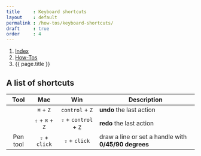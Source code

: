 ```yaml
---
title     : Keyboard shortcuts
layout    : default
permalink : /how-tos/keyboard-shortcuts/
draft     : true
order     : 4
---
```


<nav aria-label="breadcrumb">
  <ol class="breadcrumb small">
    <li class="breadcrumb-item"><a href="{{ site.url }}">Index</a></li>
    <li class="breadcrumb-item"><a href="../../how-tos">How-Tos</a></li>
    <li class="breadcrumb-item active" aria-current="page">{{ page.title }}</li>
  </ol>
</nav>

## A list of shortcuts

| Tool | Mac | Win | Description |
| :---: | :---: | :---: | --- |
|  | `⌘` + `Z` | `control` + `Z` | **undo** the last action |
|  | `⇧` + `⌘` + `Z` | `⇧` + `control` + `Z` | **redo** the last action  |
| Pen tool | `⇧` + `click` | `⇧` + `click` | draw a line or set a handle with **0/45/90 degrees**  |


[Fontra Pak]: http://github.com/googlefonts/fontra-pak
[build Fontra from source]: ../building-fontra-from-source
[GitHub]: http://github.com
[Actions]: http://github.com/googlefonts/fontra-pak/actions


